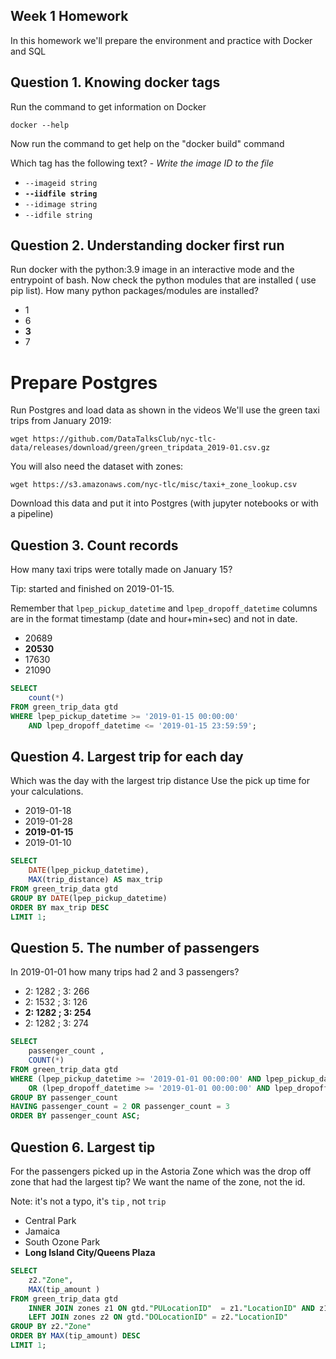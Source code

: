 ## Week 1 Homework

In this homework we'll prepare the environment
and practice with Docker and SQL


## Question 1. Knowing docker tags

Run the command to get information on Docker

```docker --help```

Now run the command to get help on the "docker build" command

Which tag has the following text? - *Write the image ID to the file*

- `--imageid string`
- **`--iidfile string`**
- `--idimage string`
- `--idfile string`


## Question 2. Understanding docker first run

Run docker with the python:3.9 image in an interactive mode and the entrypoint of bash.
Now check the python modules that are installed ( use pip list).
How many python packages/modules are installed?

- 1
- 6
- **3**
- 7

# Prepare Postgres

Run Postgres and load data as shown in the videos
We'll use the green taxi trips from January 2019:

```wget https://github.com/DataTalksClub/nyc-tlc-data/releases/download/green/green_tripdata_2019-01.csv.gz```

You will also need the dataset with zones:

```wget https://s3.amazonaws.com/nyc-tlc/misc/taxi+_zone_lookup.csv```

Download this data and put it into Postgres (with jupyter notebooks or with a pipeline)


## Question 3. Count records

How many taxi trips were totally made on January 15?

Tip: started and finished on 2019-01-15.

Remember that `lpep_pickup_datetime` and `lpep_dropoff_datetime` columns are in the format timestamp (date and hour+min+sec) and not in date.

- 20689
- **20530**
- 17630
- 21090

```sql
SELECT
	count(*)
FROM green_trip_data gtd
WHERE lpep_pickup_datetime >= '2019-01-15 00:00:00'
	AND lpep_dropoff_datetime <= '2019-01-15 23:59:59';
```

## Question 4. Largest trip for each day

Which was the day with the largest trip distance
Use the pick up time for your calculations.

- 2019-01-18
- 2019-01-28
- **2019-01-15**
- 2019-01-10

```sql
SELECT
	DATE(lpep_pickup_datetime),
	MAX(trip_distance) AS max_trip
FROM green_trip_data gtd
GROUP BY DATE(lpep_pickup_datetime)
ORDER BY max_trip DESC
LIMIT 1;
```

## Question 5. The number of passengers

In 2019-01-01 how many trips had 2 and 3 passengers?

- 2: 1282 ; 3: 266
- 2: 1532 ; 3: 126
- **2: 1282 ; 3: 254**
- 2: 1282 ; 3: 274

```sql
SELECT
	passenger_count ,
	COUNT(*)
FROM green_trip_data gtd
WHERE (lpep_pickup_datetime >= '2019-01-01 00:00:00' AND lpep_pickup_datetime <= '2019-01-01 23:59:59')
	OR (lpep_dropoff_datetime >= '2019-01-01 00:00:00' AND lpep_dropoff_datetime <= '2019-01-01 23:59:59')
GROUP BY passenger_count
HAVING passenger_count = 2 OR passenger_count = 3
ORDER BY passenger_count ASC;
```


## Question 6. Largest tip

For the passengers picked up in the Astoria Zone which was the drop off zone that had the largest tip?
We want the name of the zone, not the id.

Note: it's not a typo, it's `tip` , not `trip`

- Central Park
- Jamaica
- South Ozone Park
- **Long Island City/Queens Plaza**

```sql
SELECT
	z2."Zone",
	MAX(tip_amount )
FROM green_trip_data gtd
    INNER JOIN zones z1 ON gtd."PULocationID"  = z1."LocationID" AND z1."Zone" = 'Astoria'
    LEFT JOIN zones z2 ON gtd."DOLocationID" = z2."LocationID"
GROUP BY z2."Zone"
ORDER BY MAX(tip_amount) DESC
LIMIT 1;
```